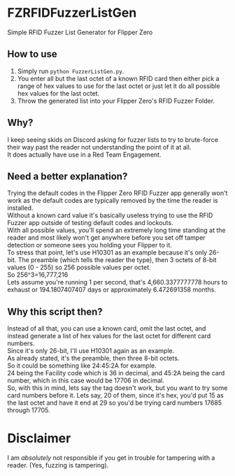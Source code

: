 # FZRFIDFuzzerListGen
Simple RFID Fuzzer List Generator for Flipper Zero

## How to use
1) Simply run `python FuzzerListGen.py`.  
2) You enter all but the last octet of a known RFID card then either pick a range of hex values to use for the last octet or just let it do all possible hex values for the last octet.  
3) Throw the generated list into your Flipper Zero's RFID Fuzzer Folder.  

## Why?
I keep seeing skids on Discord asking for fuzzer lists to try to brute-force their way past the reader not understanding the point of it at all.  
It does actually have use in a Red Team Engagement.  

## Need a better explanation?
Trying the default codes in the Flipper Zero RFID Fuzzer app generally won't work as the default codes are typically removed by the time the reader is installed.  
Without a known card value it's basically useless trying to use the RFID Fuzzer app outside of testing default codes and lockouts.  
With all possible values, you'll spend an extremely long time standing at the reader and most likely won't get anywhere before you set off tamper detection or someone sees you holding your Flipper to it.  
To stress that point, let's use H10301 as an example because it's only 26-bit. The preamble (which tells the reader the type), then 3 octets of 8-bit values (0 - 255) so 256 possible values per octet.  
So 256^3=16,777,216  
Lets assume you're running 1 per second, that's 4,660.3377777778 hours to exhaust or 194.1807407407 days or approximately 6.472691358 months.  

## Why this script then?
Instead of all that, you can use a known card, omit the last octet, and instead generate a list of hex values for the last octet for different card numbers.  
Since it's only 26-bit, I'll use H10301 again as an example.  
As already stated, it's the preamble, then three 8-bit octets.  
So it could be something like 24:45:2A for example.  
24 being the Facility code which is 36 in decimal, and 45:2A being the card number, which in this case would be 17706 in decimal.  
So, with this in mind, lets say the tag doesn't work, but you want to try some card numbers before it. Lets say, 20 of them, since it's hex, you'd put 15 as the last octet and have it end at 29 so you'd be trying card numbers 17685 through 17705.  


# Disclaimer
I am *absolutely* not responsible if you get in trouble for tampering with a reader. (Yes, fuzzing is tampering).  
